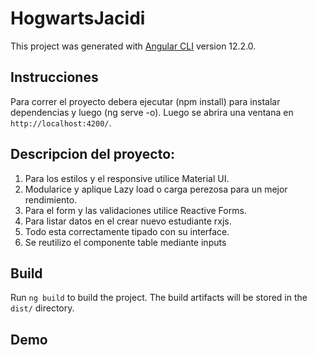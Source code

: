 # HogwartsJacidi

This project was generated with [Angular CLI](https://github.com/angular/angular-cli) version 12.2.0.

## Instrucciones

Para correr el proyecto debera ejecutar (npm install) para instalar dependencias y luego (ng serve -o). Luego se abrira una ventana en `http://localhost:4200/`.


## Descripcion del proyecto:

1) Para los estilos y el responsive utilice Material UI. 
2) Modularice y aplique Lazy load o carga perezosa para un mejor rendimiento.
3) Para el form y las validaciones utilice Reactive Forms.
4) Para listar datos en el crear nuevo estudiante rxjs.
5) Todo esta correctamente tipado con su interface.
6) Se reutilizo el componente table mediante inputs
## Build

Run `ng build` to build the project. The build artifacts will be stored in the `dist/` directory.

## Demo
